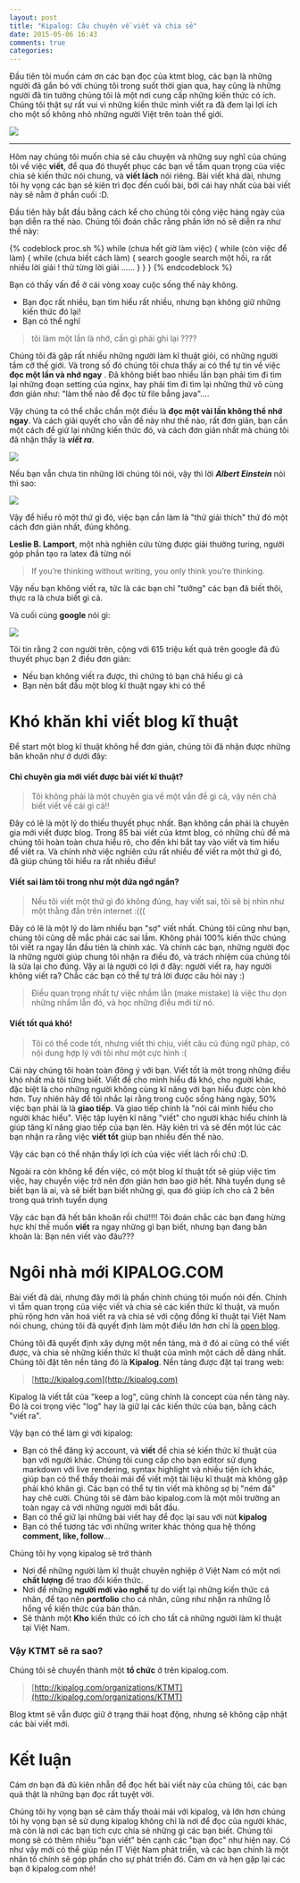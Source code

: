 ```yaml
---
layout: post
title: "Kipalog: Câu chuyện về viết và chia sẻ"
date: 2015-05-06 16:43
comments: true
categories:
---
```


Đầu tiên tôi muốn cám ơn các bạn đọc của ktmt blog, các bạn là những người đã gắn bó với chúng tôi trong suốt thời gian qua, hay cũng là những người đã tin tưởng chúng tôi là một nơi cung cấp những kiến thức có ích.
Chúng tôi thật sự rất vui vì những kiến thức mình viết ra đã đem lại lợi ích cho một số không nhỏ những người Việt trên toàn thế giới.

![](https://s3-ap-southeast-1.amazonaws.com/kipalog.com/blob_chuju0zn2l)

------

Hôm nay chúng tôi muốn chia sẻ câu chuyện và những suy nghĩ của chúng tôi về việc **viết**, để qua đó thuyết phục các bạn về tầm quan trọng của việc chia sẻ kiến thức nói chung, và **viết lách** nói riêng. Bài viết khá dài, nhưng tôi hy vọng các bạn sẽ kiên trì đọc đến cuối bài, bởi cái hay nhất của bài viết này sẽ nằm ở phần cuối :D.

Đầu tiên hãy bắt đầu bằng cách kể cho chúng tôi công việc hàng ngày của bạn diễn ra thế nào. Chúng tôi đoán chắc rằng phần lớn nó sẽ diễn ra như thế này:

{% codeblock proc.sh %}
 while (chưa hết giờ làm việc) {
   while (còn việc để làm) {
     while (chưa biết cách làm) {
       search google
       search một hồi, ra rất nhiều lời giải !
       thử từng lời giải ......
     }
   }
 }
{% endcodeblock %}

Bạn có thấy vấn đề ở cái vòng xoay cuộc sống thế này không.

- Bạn đọc rất nhiều, bạn tìm hiểu rất nhiều, nhưng bạn không giữ những kiến thức đó lại!
- Bạn có thể nghĩ

> tôi làm một lần là nhớ, cần gì phải ghi lại ????

Chúng tôi đã gặp rất nhiều những người làm kĩ thuật giỏi, có những người tầm cỡ thế giới. Và trong số đó chúng tôi chưa thấy ai có thể tự tin về việc **đọc một lần và nhớ ngay** . Đã không biết bao nhiều lần bạn phải tìm đi tìm lại những đoạn setting của nginx, hay phải tìm đi tìm lại những thứ vô cùng đơn giản như: "làm thế nào để đọc từ file bẳng java"....

Vậy chúng ta có thể chắc chắn một điều là **đọc một vài lần không thể nhớ ngay**.
Và cách giải quyết cho vẫn đề này như thế nào, rất đơn giản, bạn cần một cách để giữ lại những kiến thức đó, và cách đơn giản nhất mà chúng tôi đã nhận thấy là ***viết ra***.

![](https://s3-ap-southeast-1.amazonaws.com/kipalog.com/blob_6ynsrhkggx)

Nếu bạn vẫn chưa tin những lời chúng tôi nói, vậy thì lời ***Albert Einstein*** nói thì sao:

![](https://s3-ap-southeast-1.amazonaws.com/kipalog.com/blob_t1aodwath4)

Vậy để hiểu rõ một thứ gì đó, việc bạn cần làm là "thử giải thích" thứ đó một cách đơn giản nhất, đúng không.

**Leslie B. Lamport**, một nhà nghiên cứu từng được giải thưởng turing, người góp phần tạo ra latex đã từng nói

> If you’re thinking without writing, you only think you’re thinking.

Vậy nếu bạn không viết ra, tức là các bạn chỉ "tưởng" các bạn đã biết thôi, thực ra là chưa biết gì cả.

Và cuối cùng **google** nói gì:

![](https://s3-ap-southeast-1.amazonaws.com/kipalog.com/blob_q6wz91nezj)

Tôi tin rằng 2 con người trên, cộng với 615 triệu kết quả trên google đã đủ thuyết phục bạn 2 điều đơn giản:

- Nếu bạn không viết ra được, thì chứng tỏ bạn chả hiểu gì cả
- Bạn nên bắt đầu một blog kĩ thuật ngay khi có thể


# Khó khăn khi viết blog kĩ thuật

Để start một blog kĩ thuật không hề đơn giản, chúng tôi đã nhận được những băn khoăn như ở dưới đây:

#### Chỉ chuyên gia mới viết được bài viết kĩ thuật?

> Tôi không phải là một chuyên gia về một vấn đề gì cả, vậy nên chả biết viết về cái gì cả!!

Đây có lẽ là một lý do thiếu thuyết phục nhất. Bạn không cần phải là chuyên gia mới viết được blog. Trong 85 bài viết của ktmt blog, có những chủ đề mà chúng tôi hoàn toàn chưa hiểu rõ, cho đến khi bắt tay vào viết và tìm hiểu để viết ra. Và chính nhờ việc nghiên cứu rất nhiều để viết ra một thứ gì đó, đã giúp chúng tôi hiểu ra rất nhiều điều!

#### Viết sai làm tôi trong như một đứa ngớ ngẩn?

> Nếu tôi viết một thứ gì đó không đúng, hay viết sai, tôi sẽ bị nhìn như một thằng đần trên internet :(((

Đây có lẽ là một lý do làm nhiều bạn "sợ" viết nhất. Chúng tôi cũng như bạn, chúng tôi cũng dễ mắc phải các sai lầm. Không phải 100% kiến thức chúng tôi viết ra ngay lần đầu tiên là chính xác. Và chính các bạn, những người đọc là những người giúp chung tôi nhận ra điều đó, và trách nhiệm của chúng tôi là sửa lại cho đúng. Vậy ai là người có lợi ở đây: người viết ra, hay người không viết ra? Chắc các bạn có thể tự trả lời được câu hỏi này :)
> Điều quan trọng nhất tự việc nhầm lẫn (make mistake) là việc thu dọn những nhầm lẫn đó, và học những điều mới từ nó.

#### Viết tốt quá khó!

> Tôi có thể code tốt, nhưng viết thì chịu, viết  câu cú đúng ngữ pháp, có nội dung hợp lý với tôi như một cực hình :(

Cái này chúng tôi hoàn toàn đông ý với bạn. Viết tốt là một trong những điều khó nhất mà tôi từng biết. Viết để cho mình hiểu đã khó, cho người khác, đặc biệt là cho những người không cùng kĩ năng với bạn hiểu được còn khó hơn.
Tuy nhiên hãy để tôi nhắc lại rằng trong cuộc sống hàng ngày, 50% việc bạn phải là là **giao tiếp**.
Và giao tiếp chính là "nói cái mình hiểu cho người khác hiểu". Việc tập luyện kĩ năng "viết" cho người khác hiểu chính là giúp tăng kĩ năng giao tiếp của bạn lên. Hãy kiên trì và sẽ đến một lúc các bạn nhận ra rằng việc **viết tốt** giúp bạn nhiều đến thế nào.

Vậy các bạn có thể nhận thấy lợi ích của việc viết lách rồi chứ :D.

Ngoài ra còn không kể đến việc, có một blog kĩ thuật tốt sẽ giúp việc tìm việc, hay chuyển việc trở nên đơn giản hơn bao giờ hết. Nhà tuyển dụng sẽ biết bạn là ai, và sẽ biết bạn biết những gì, qua đó giúp ích cho cả 2 bên trong quá trình tuyển dụng

Vậy các bạn đã hết băn khoăn rồi chứ!!!!
Tôi đoán chắc các bạn đang hừng hực khí thế muốn **viết** ra ngay những gì bạn biết, nhưng bạn đang băn khoăn là: Bạn nên viết vào đâu???

# Ngôi nhà mới KIPALOG.COM

Bài viết đã dài, nhưng đây mới là phần chính chúng tôi muốn nói đến.
Chính vì tầm quan trọng của việc viết và chia sẻ các kiến thức kĩ thuật, và muốn phủ rộng hơn văn hoá viết ra và chia sẻ với cộng đồng kĩ thuật tại Việt Nam nói chung, chúng tôi đã quyết định làm một điều lớn hơn chỉ là [open blog](http://ktmt.github.io/blog/2015/03/08/ktmt-blog-nguon-mo/).

Chúng tôi đã quyết định xây dựng một nền tảng, mà ở đó ai cũng có thể viết được, và chia sẻ những kiến thức kĩ thuật của mình một cách dễ dàng nhất. Chúng tôi đặt tên nền tảng đó là **Kipalog**.
Nền tảng được đặt tại trang web:

> [http://kipalog.com](http://kipalog.com)

Kipalog là viết tắt của "keep a log", cũng chính là concept của nền tảng này. Đó là coi trọng việc "log" hay là giữ lại các kiến thức của bạn, bằng cách "viết ra".

Vậy bạn có thể làm gì với kipalog:

- Bạn có thể đăng ký account, và **viết** để chia sẻ kiến thức kĩ thuật của bạn với người khác. Chúng tôi cung cấp cho bạn editor sử dụng markdown với live rendering, syntax highlight và nhiều tiện ích khác, giúp bạn có thể thấy thoải mái để viết một tài liệu kĩ thuật mà không gặp phải khó khăn gì. Các bạn có thể tự tin viết mà không sợ bị "ném đá" hay chê cười. Chúng tôi sẽ đảm bảo kipalog.com là một môi trường an toàn ngay cả với những người mới bắt đầu.
- Bạn có thể giữ lại những bài viết hay để đọc lại sau với nút **kipalog**
- Bạn có thể tương tác với những writer khác thông qua hệ thống **comment, like, follow**...


Chúng tôi hy vọng kipalog sẽ trở thành

- Nơi để những người làm kĩ thuật chuyên nghiệp ở Việt Nam có một nơi **chất lượng** để trao đổi kiến thức.
- Nơi để những **người mới vào nghề** tự do viết lại những kiến thức cá nhân, để tạo nên **portfolio** cho cá nhân, cũng như nhận ra những lỗ hổng về kiến thức của bản thân.
- Sẽ thành một **Kho** kiến thức có ích cho tất cả những người làm kĩ thuật tại Việt Nam.


### Vậy KTMT sẽ ra sao?

Chúng tôi sẽ chuyển thành một **tổ chức** ở trên kipalog.com.

> [http://kipalog.com/organizations/KTMT](http://kipalog.com/organizations/KTMT)

Blog ktmt sẽ vẫn được giữ ở trạng thái hoạt động, nhưng sẽ không cập nhật các bài viết mới.


# Kết luận

Cám ơn bạn đã đủ kiên nhẫn để đọc hết bài viết này của chúng tôi, các bạn quả thật là những bạn đọc rất tuyệt vời.

Chúng tôi hy vọng bạn sẽ cảm thấy thoải mái với kipalog, và lớn hơn chúng tôi hy vọng bạn sẽ sử dụng kipalog không chỉ là nơi để đọc của người khác, mà còn là nơi các bạn tích cực chia sẻ những gì các bạn biết. Chúng tôi mong sẽ có thêm nhiều "bạn viết" bên cạnh các "bạn đọc" như hiện nay.
Có như vậy mới có thể giúp nền IT Việt Nam phát triển, và các bạn chính là một nhân tố chính sẽ góp phần cho sự phát triển đó.
Cám ơn và hẹn gặp lại các bạn ở kipalog.com nhé!
